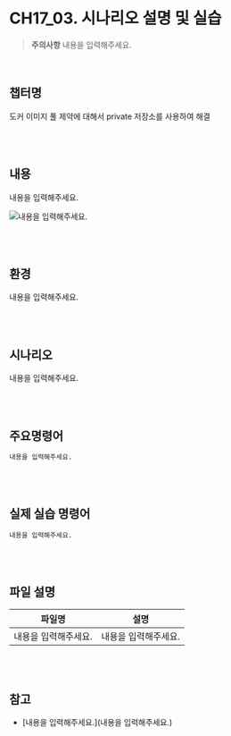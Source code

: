 # CH17_03. 시나리오 설명 및 실습
> **주의사항**
내용을 입력해주세요.

<br>

## 챕터명

도커 이미지 풀 제약에 대해서 private 저장소를 사용하여 해결

<br><br>

## 내용

내용을 입력해주세요.

![내용을 입력해주세요.](../)

<br><br>

## 환경

내용을 입력해주세요.

<br><br>

## 시나리오

내용을 입력해주세요.

<br><br>

## 주요명령어

```bash
내용을 입력해주세요.
```

<br><br>

## 실제 실습 명령어

```bash
내용을 입력해주세요.
```

<br><br>

## 파일 설명
|파일명|설명|
|---|---|
|내용을 입력해주세요.|내용을 입력해주세요.|

<br><br>

## 참고
- [내용을 입력해주세요.](내용을 입력해주세요.)